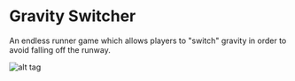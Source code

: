 Gravity Switcher
================
An endless runner game which allows players to "switch" gravity in order to avoid falling off the runway.

![alt tag](https://cloud.githubusercontent.com/assets/6305523/5638166/9a63f104-95b8-11e4-9096-a4b0a44b141f.JPG)
